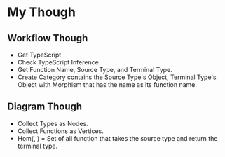 # My Though

## Workflow Though

- Get TypeScript
- Check TypeScript Inference
- Get Function Name, Source Type, and Terminal Type.
- Create Category contains the Source Type's Object, Terminal Type's Object with Morphism that has the name as its function name.

## Diagram Though

- Collect Types as Nodes.
- Collect Functions as Vertices.
- Hom(<Source Type>, <Terminal Type>) = Set of all function that takes the source type and return the terminal type.
